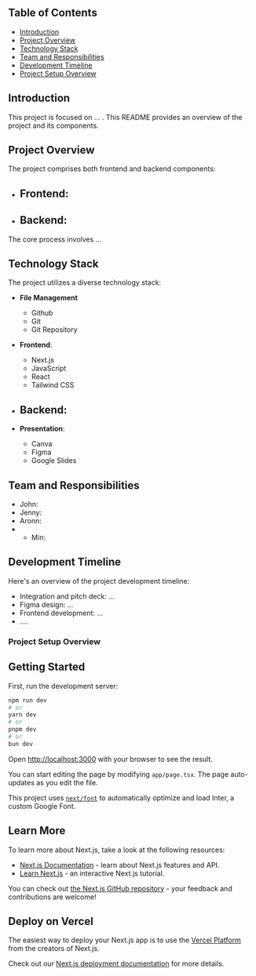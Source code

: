 
## Table of Contents

- [Introduction](#introduction)
- [Project Overview](#project-overview)
- [Technology Stack](#technology-stack)
- [Team and Responsibilities](#team-and-responsibilities)
- [Development Timeline](#development-timeline)
- [Project Setup Overview](#project-setup-overview)

## Introduction

This project is focused on ...  . This README provides an overview of the project and its components.

## Project Overview

The project comprises both frontend and backend components:

- **Frontend**:
  - 

- **Backend**:
  - 

The core process involves ...

## Technology Stack

The project utilizes a diverse technology stack:

- **File Management**
    - Github
    - Git
    - Git Repository

- **Frontend**:
  - Next.js
  - JavaScript
  - React
  - Tailwind CSS

- **Backend**:
  - 

- **Presentation**:
  - Canva
  - Figma
  - Google Slides

## Team and Responsibilities

- John: 
- Jenny: 
- Aronn:
- - Min: 

## Development Timeline

Here's an overview of the project development timeline:

- Integration and pitch deck: ...
- Figma design: ...
- Frontend development: ...
- ....



### Project Setup Overview
## Getting Started

First, run the development server:

```bash
npm run dev
# or
yarn dev
# or
pnpm dev
# or
bun dev
```

Open [http://localhost:3000](http://localhost:3000) with your browser to see the result.

You can start editing the page by modifying `app/page.tsx`. The page auto-updates as you edit the file.

This project uses [`next/font`](https://nextjs.org/docs/basic-features/font-optimization) to automatically optimize and load Inter, a custom Google Font.

## Learn More

To learn more about Next.js, take a look at the following resources:

- [Next.js Documentation](https://nextjs.org/docs) - learn about Next.js features and API.
- [Learn Next.js](https://nextjs.org/learn) - an interactive Next.js tutorial.

You can check out [the Next.js GitHub repository](https://github.com/vercel/next.js/) - your feedback and contributions are welcome!

## Deploy on Vercel

The easiest way to deploy your Next.js app is to use the [Vercel Platform](https://vercel.com/new?utm_medium=default-template&filter=next.js&utm_source=create-next-app&utm_campaign=create-next-app-readme) from the creators of Next.js.

Check out our [Next.js deployment documentation](https://nextjs.org/docs/deployment) for more details.
